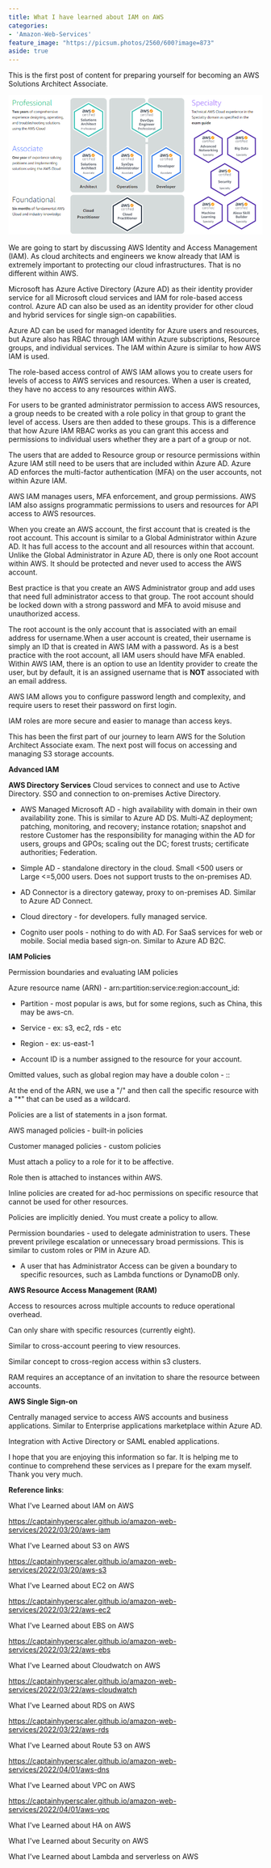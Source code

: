 ```yaml
---
title: What I have learned about IAM on AWS
categories:
- 'Amazon-Web-Services'
feature_image: "https://picsum.photos/2560/600?image=873"
aside: true
---
```


This is the first post of content for preparing yourself for becoming an AWS Solutions Architect Associate.

![](images/../../images/Wordpress-Images/awscerts.png)

We are going to start by discussing AWS Identity and Access Management (IAM).  As cloud architects and engineers we know already that IAM is extremely important to protecting our cloud infrastructures. That is no different within AWS.

Microsoft has Azure Active Directory (Azure AD) as their identity provider service for all Microsoft cloud services and IAM for role-based access control. Azure AD can also be used as an identity provider for other cloud and hybrid services for single sign-on capabilities. 

Azure AD can be used for managed identity for Azure users and resources, but Azure also has RBAC through IAM within Azure subscriptions, Resource groups, and individual services. The IAM within Azure is similar to how AWS IAM is used.

The role-based access control of AWS IAM allows you to create users for levels of access to AWS services and resources.  When a user is created, they have no access to any resources within AWS.  

For users to be granted administrator permission to access AWS resources, a group needs to be created with a role policy in that group to grant the level of access.  Users are then added to these groups.  This is a difference that how Azure IAM RBAC works as you can grant this access and permissions to individual users whether they are a part of a group or not.  

The users that are added to Resource group or resource permissions within Azure IAM still need to be users that are included within Azure AD.  Azure AD enforces the multi-factor authentication (MFA) on the user accounts, not within Azure IAM.  

AWS IAM manages users, MFA enforcement, and group permissions. AWS IAM also assigns programmatic permissions to users and resources for API access to AWS resources.

When you create an AWS account, the first account that is created is the root account.  This account is similar to a Global Administrator within Azure AD. It has full access to the account and all resources within that account.  Unlike the Global Administrator in Azure AD, there is only one Root account within AWS.  It should be protected and never used to access the AWS account.  

Best practice is that you create an AWS Administrator group and add uses that need full administrator access to that group.  The root account should be locked down with a strong password and MFA to avoid misuse and unauthorized access. 

The root account is the only account that is associated with an email address for username.When a user account is created, their username is simply an ID that is created in AWS IAM with a password.  As is a best practice with the root account, all IAM users should have MFA enabled. Within AWS IAM, there is an option to use an Identity provider to create the user, but by default, it is an assigned username that is **NOT** associated with an email address.

AWS IAM allows you to configure password length and complexity, and require users to reset their password on first login.

IAM roles are more secure and easier to manage than access keys.

This has been the first part of our journey to learn AWS for the Solution Architect Associate exam.  The next post will focus on accessing and managing S3 storage accounts. 

**Advanced IAM**

**AWS Directory Services**
Cloud services to connect and use to Active Directory.
SSO and connection to on-premises Active Directory. 

- AWS Managed Microsoft AD - high availability with domain in their own availability zone.  This is similar to Azure AD DS.
Multi-AZ deployment; patching, monitoring, and recovery; instance rotation; snapshot and restore
Customer has the responsibility for managing within the AD for users, groups and GPOs; scaling out the DC; forest trusts; certificate authorities; Federation.

- Simple AD - standalone directory in the cloud. Small <500 users or Large <=5,000 users.  Does not support trusts to the on-premises AD.

- AD Connector is a directory gateway, proxy to on-premises AD. Similar to Azure AD Connect.

- Cloud directory - for developers. fully managed service.

- Cognito user pools - nothing to do with AD.  For SaaS services for web or mobile.  Social media based sign-on. Similar to Azure AD B2C.


**IAM Policies**

Permission boundaries and evaluating IAM policies

Azure resource name (ARN) - arn:partition:service:region:account_id:

- Partition - most popular is aws, but for some regions, such as China, this may be aws-cn.

- Service - ex: s3, ec2, rds - etc

- Region - ex: us-east-1

- Account ID is a number assigned to the resource for your account.

Omitted values, such as global region may have a double colon - ::

At the end of the ARN, we use a "/" and then call the specific resource with a "*" that can be used as a wildcard.

Policies are a list of statements in a json format.

AWS managed policies - built-in policies

Customer managed policies - custom policies

Must attach a policy to a role for it to be affective.

Role then is attached to instances within AWS.

Inline policies are created for ad-hoc permissions on specific resource that cannot be used for other resources.

Policies are implicitly denied.  You must create a policy to allow.

Permission boundaries - used to delegate administration to users.  These prevent privilege escalation or unnecessary broad permissions.  This is similar to custom roles or PIM in Azure AD.

- A user that has Administrator Access can be given a boundary to specific resources, such as Lambda functions or DynamoDB only.

**AWS Resource Access Management (RAM)**

Access to resources across multiple accounts to reduce operational overhead.

Can only share with specific resources (currently eight).

Similar to cross-account peering to view resources.  

Similar concept to cross-region access within s3 clusters.

RAM requires an acceptance of an invitation to share the resource between accounts.


**AWS Single Sign-on**

Centrally managed service to access AWS accounts and business applications.  Similar to Enterprise applications marketplace within Azure AD.

Integration with Active Directory or SAML enabled applications.



I hope that you are enjoying this information so far.  It is helping me to continue to comprehend these services as I prepare for the exam myself.  Thank you very much.

**Reference links**:

What I've Learned about IAM on AWS

<https://captainhyperscaler.github.io/amazon-web-services/2022/03/20/aws-iam> 

What I've Learned about S3 on AWS

<https://captainhyperscaler.github.io/amazon-web-services/2022/03/20/aws-s3> 

What I've Learned about EC2 on AWS

<https://captainhyperscaler.github.io/amazon-web-services/2022/03/22/aws-ec2> 

What I've Learned about EBS on AWS

<https://captainhyperscaler.github.io/amazon-web-services/2022/03/22/aws-ebs> 

What I've Learned about Cloudwatch on AWS

<https://captainhyperscaler.github.io/amazon-web-services/2022/03/22/aws-cloudwatch>

What I've Learned about RDS on AWS

<https://captainhyperscaler.github.io/amazon-web-services/2022/03/22/aws-rds>

What I've Learned about Route 53 on AWS

<https://captainhyperscaler.github.io/amazon-web-services/2022/04/01/aws-dns>

What I've Learned about VPC on AWS

<https://captainhyperscaler.github.io/amazon-web-services/2022/04/01/aws-vpc>

What I've Learned about HA on AWS

What I've Learned about Security on AWS

What I've Learned about Lambda and serverless on AWS


